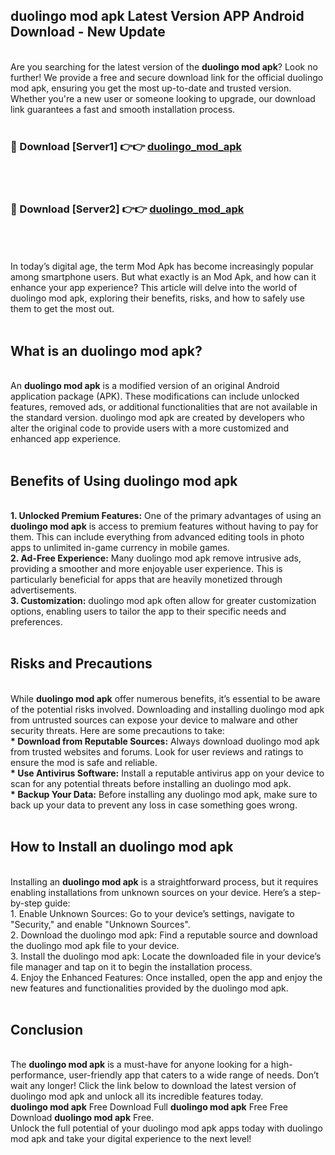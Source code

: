 ## duolingo mod apk Latest Version APP Android Download - New Update
<br>
Are you searching for the latest version of the <strong>duolingo mod apk</strong>? Look no further! We provide a free and secure download link for the official duolingo mod apk, ensuring you get the most up-to-date and trusted version. Whether you're a new user or someone looking to upgrade, our download link guarantees a fast and smooth installation process.
<br>
<br>
<h3>🔴 Download [Server1] 👉👉 <a href="https://modyolo.store/duolingo+mod+apk">duolingo_mod_apk</a></h3><br>
<br>
<h3>🔴 Download [Server2] 👉👉 <a href="https://modyolo.store/duolingo+mod+apk">duolingo_mod_apk</a></h3><br>
<br>
<br>
In today’s digital age, the term Mod Apk has become increasingly popular among smartphone users. But what exactly is an Mod Apk, and how can it enhance your app experience? This article will delve into the world of duolingo mod apk, exploring their benefits, risks, and how to safely use them to get the most out.
<br>
<br>
<h2>What is an duolingo mod apk?</h2>
<br>
An <strong>duolingo mod apk</strong> is a modified version of an original Android application package (APK). These modifications can include unlocked features, removed ads, or additional functionalities that are not available in the standard version. duolingo mod apk are created by developers who alter the original code to provide users with a more customized and enhanced app experience.
<br>
<br>
<h2>Benefits of Using duolingo mod apk</h2>
<br>
<strong> 1. Unlocked Premium Features:</strong> One of the primary advantages of using an <strong>duolingo mod apk</strong> is access to premium features without having to pay for them. This can include everything from advanced editing tools in photo apps to unlimited in-game currency in mobile games.
<br>
<strong> 2. Ad-Free Experience:</strong> Many duolingo mod apk remove intrusive ads, providing a smoother and more enjoyable user experience. This is particularly beneficial for apps that are heavily monetized through advertisements.
<br>
<strong> 3. Customization:</strong> duolingo mod apk often allow for greater customization options, enabling users to tailor the app to their specific needs and preferences.
<br>
<br>
<h2>Risks and Precautions</h2>
<br>
While <strong>duolingo mod apk</strong> offer numerous benefits, it’s essential to be aware of the potential risks involved. Downloading and installing duolingo mod apk from untrusted sources can expose your device to malware and other security threats. Here are some precautions to take:
<br>
<strong> * Download from Reputable Sources:</strong> Always download duolingo mod apk from trusted websites and forums. Look for user reviews and ratings to ensure the mod is safe and reliable.
<br>
<strong> * Use Antivirus Software:</strong> Install a reputable antivirus app on your device to scan for any potential threats before installing an duolingo mod apk.
<br>
<strong> * Backup Your Data:</strong> Before installing any duolingo mod apk, make sure to back up your data to prevent any loss in case something goes wrong.
<br>
<br>
<h2>How to Install an duolingo mod apk</h2>
<br>
Installing an <strong>duolingo mod apk</strong> is a straightforward process, but it requires enabling installations from unknown sources on your device. Here’s a step-by-step guide:
<br>
 1. Enable Unknown Sources: Go to your device’s settings, navigate to "Security," and enable "Unknown Sources".
<br>
 2. Download the duolingo mod apk: Find a reputable source and download the duolingo mod apk file to your device.
<br>
 3. Install the duolingo mod apk: Locate the downloaded file in your device’s file manager and tap on it to begin the installation process.
<br>
 4. Enjoy the Enhanced Features: Once installed, open the app and enjoy the new features and functionalities provided by the duolingo mod apk.
<br>
<br>
<h2><strong>Conclusion</strong></h2>
<br>
The <strong>duolingo mod apk</strong> is a must-have for anyone looking for a high-performance, user-friendly app that caters to a wide range of needs. Don’t wait any longer! Click the link below to download the latest version of duolingo mod apk and unlock all its incredible features today.
<br>
<strong>duolingo mod apk</strong> Free Download Full <strong>duolingo mod apk</strong> Free Free Download <strong>duolingo mod apk</strong> Free.
<br>
Unlock the full potential of your duolingo mod apk apps today with duolingo mod apk and take your digital experience to the next level!